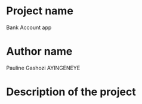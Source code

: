 # Project name
Bank Account app
# Author name
Pauline Gashozi AYINGENEYE
# Description of the project
